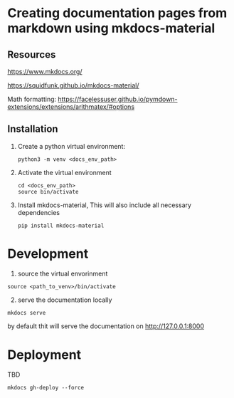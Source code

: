 # Creating documentation pages from markdown using mkdocs-material

## Resources

https://www.mkdocs.org/

https://squidfunk.github.io/mkdocs-material/

Math formatting:
https://facelessuser.github.io/pymdown-extensions/extensions/arithmatex/#options


## Installation

1. Create a python virtual environment:
 
    ```
    python3 -m venv <docs_env_path> 
    ```
2. Activate the virtual environment

    ```
    cd <docs_env_path>
    source bin/activate
    ```
3. Install mkdocs-material, This will also include all necessary dependencies

    ```
    pip install mkdocs-material
    ```

# Development

1. source the virtual envorinment
```
source <path_to_venv>/bin/activate
```
2. serve the documentation locally
```
mkdocs serve
```
by default thit will serve the documentation on http://127.0.0.1:8000

# Deployment
TBD
```
mkdocs gh-deploy --force
```
